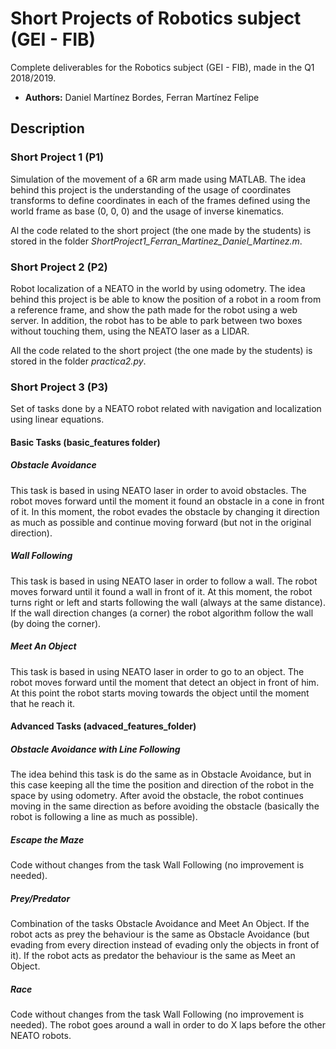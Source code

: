 # Short Projects of Robotics subject (GEI - FIB)
Complete deliverables for the Robotics subject (GEI - FIB), made in the Q1 2018/2019.

* **Authors:** Daniel Martínez Bordes, Ferran Martínez Felipe

## Description

### Short Project 1 (P1)
Simulation of the movement of a 6R arm made using MATLAB. The idea behind this project is the understanding of
the usage of coordinates transforms to define coordinates in each of the frames defined using the world frame as base (0, 0, 0) and
the usage of inverse kinematics.

Al the code related to the short project (the one made by the students) is stored in the folder _ShortProject1_Ferran_Martinez_Daniel_Martinez.m_.

### Short Project 2 (P2)
Robot localization of a NEATO in the world by using odometry. The idea behind this project is be able to know the position of a robot in a room from a
reference frame, and show the path made for the robot using a web server. In addition, the robot has to be able to park between two boxes without touching them,
using the NEATO laser as a LIDAR.

All the code related to the short project (the one made by the students) is stored in the folder _practica2.py_.

### Short Project 3 (P3)
Set of tasks done by a NEATO robot related with navigation and localization using linear equations.

#### Basic Tasks (basic_features folder)
##### Obstacle Avoidance
This task is based in using NEATO laser in order to avoid obstacles. The robot moves forward
until the moment it found an obstacle in a cone in front of it.
In this moment, the robot evades the obstacle by changing it direction as much as possible and
continue moving forward (but not in the original direction).

##### Wall Following
This task is based in using NEATO laser in order to follow a wall. The robot moves forward until it
found a wall in front of it. At this moment, the robot turns right or left and starts following the wall
(always at the same distance). If the wall direction changes (a corner) the robot algorithm follow the wall
(by doing the corner).

##### Meet An Object
This task is based in using NEATO laser in order to go to an object. The robot moves forward until
the moment that detect an object in front of him. At this point the robot starts moving towards the object
until the moment that he reach it.

#### Advanced Tasks (advaced_features_folder)
##### Obstacle Avoidance with Line Following
The idea behind this task is do the same as in Obstacle Avoidance, but in this case keeping all the time the position and
direction of the robot in the space by using odometry. After avoid the obstacle, the robot continues moving in the same direction
as before avoiding the obstacle (basically the robot is following a line as much as possible).

##### Escape the Maze
Code without changes from the task Wall Following (no improvement is needed).

##### Prey/Predator
Combination of the tasks Obstacle Avoidance and Meet An Object. If the robot acts as prey the behaviour is the same as Obstacle Avoidance (but evading from
every direction instead of evading only the objects in front of it). If the robot acts as predator the behaviour is the same as Meet an Object.

##### Race
Code without changes from the task Wall Following (no improvement is needed). The robot goes around a wall in order to do X laps before the other NEATO robots.
